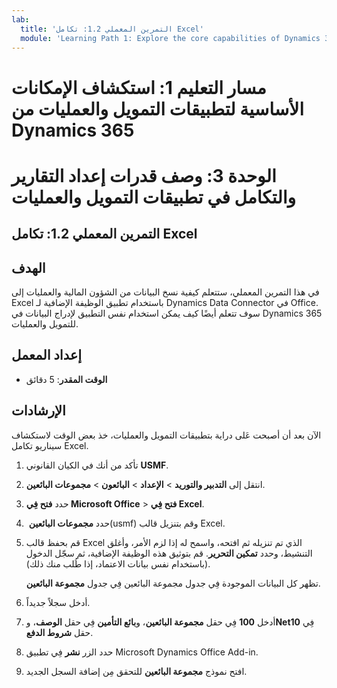 ```yaml
---
lab:
  title: 'التمرين المعملي 1.2: تكامل Excel'
  module: 'Learning Path 1: Explore the core capabilities of Dynamics 365 finance and operations apps'
---
```

# مسار التعليم 1: استكشاف الإمكانات الأساسية لتطبيقات التمويل والعمليات من Dynamics 365
# الوحدة 3: وصف قدرات إعداد التقارير والتكامل في تطبيقات التمويل والعمليات

## التمرين المعملي 1.2: تكامل Excel

## الهدف

في هذا التمرين المعملي، ستتعلم كيفية نسخ البيانات من الشؤون المالية والعمليات إلى Excel باستخدام تطبيق الوظيفة الإضافية لـ Dynamics Data Connector في Office. سوف تتعلم أيضًا كيف يمكن استخدام نفس التطبيق لإدراج البيانات في Dynamics 365 للتمويل والعمليات. 

## إعداد المعمل

   - **الوقت المقدر**: 5 دقائق

## الإرشادات

الآن بعد أن أصبحت عَلى دراية بتطبيقات التمويل والعمليات، خذ بعض الوقت لاستكشاف سيناريو تكامل Excel.

1.  تأكد من أنك في الكيان القانوني **USMF**.

2.  انتقل إلى **‏‫التدبير والتوريد‬** > **الإعداد** > **البائعون** > **مجموعات البائعين**.

3.  حدد **فتح فِي Microsoft Office** > **فتح فِي Excel**.

4.  حدد **مجموعات البائعين** ‏(usmf) وقم بتنزيل قالب Excel.

5.  قم بحفظ قالب Excel الذي تم تنزيله ثم افتحه، واسمح له إذا لزم الأمر، وأغلق التنشيط، وحدد **تمكين التحرير**. قم بتوثيق هذه الوظيفة الإضافية، ثم سجّل الدخول (باستخدام نفس بيانات الاعتماد، إذا طُلب منك ذلك).

    تظهر كل البيانات الموجودة فِي جدول مجموعة البائعين فِي جدول **مجموعة البائعين**.

6.  أدخل سجلاً جديداً.

7.  أدخل **100** فِي حقل **مجموعة البائعين**، و**بائع التأمين** فِي حقل **الوصف**، و**Net10** فِي حقل **شروط الدفع**.

8.  حدد الزر **نشر** فِي تطبيق Microsoft Dynamics Office Add-in.

9.  افتح نموذج **مجموعة البائعين** للتحقق مِن إضافة السجل الجديد.


